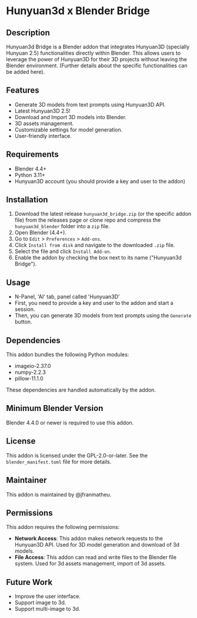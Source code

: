 # Hunyuan3d x Blender Bridge

## Description

Hunyuan3d Bridge is a Blender addon that integrates Hunyuan3D (specially Hunyuan 2.5) functionalities directly within Blender. This allows users to leverage the power of Hunyuan3D for their 3D projects without leaving the Blender environment. (Further details about the specific functionalities can be added here).

## Features

*   Generate 3D models from text prompts using Hunyuan3D API.
*   Latest Hunyuan3D 2.5!
*   Download and Import 3D models into Blender.
*   3D assets management.
*   Customizable settings for model generation.
*   User-friendly interface.


## Requirements

*   Blender 4.4+
*   Python 3.11+
*   Hunyuan3D account (you should provide a key and user to the addon)

## Installation

1.  Download the latest release `hunyuan3d_bridge.zip` (or the specific addon file) from the releases page or clone repo and compress the `hunyuan3d_blender` folder into a `zip` file.
2.  Open Blender (4.4+).
3.  Go to `Edit` > `Preferences` > `Add-ons`.
4.  Click `Install from disk` and navigate to the downloaded `.zip` file.
5.  Select the file and click `Install Add-on`.
6.  Enable the addon by checking the box next to its name ("Hunyuan3d Bridge").

## Usage

*   N-Panel, 'AI' tab, panel called 'Hunyuan3D'
*   First, you need to provide a key and user to the addon and start a session.
*   Then, you can generate 3D models from text prompts using the `Generate` button.

## Dependencies

This addon bundles the following Python modules:

*   imageio-2.37.0
*   numpy-2.2.3
*   pillow-11.1.0

These dependencies are handled automatically by the addon.

## Minimum Blender Version

Blender 4.4.0 or newer is required to use this addon.

## License

This addon is licensed under the GPL-2.0-or-later.
See the `blender_manifest.toml` file for more details.

## Maintainer

This addon is maintained by @jfranmatheu.

## Permissions

This addon requires the following permissions:
*   **Network Access**: This addon makes network requests to the Hunyuan3D API. Used for 3D model generation and download of 3d models.
*   **File Access**: This addon can read and write files to the Blender file system. Used for 3d assets management, import of 3d assets.

## Future Work

*   Improve the user interface.
*   Support image to 3d.
*   Support multi-image to 3d.
